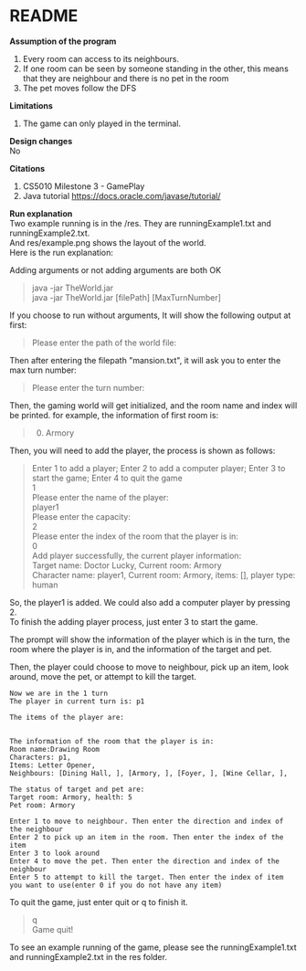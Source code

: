 # README
**Assumption of the program**
1. Every room can access to its neighbours.
2. If one room can be seen by someone standing in the other, this means that they are neighbour and there is no pet in the room
4. The pet moves follow the DFS

**Limitations**
1. The game can only played in the terminal.

**Design changes**  
No

**Citations**
1. CS5010 Milestone 3 - GamePlay
2. Java tutorial https://docs.oracle.com/javase/tutorial/

**Run explanation**  
Two example running is in the /res. They are runningExample1.txt and runningExample2.txt.  
And res/example.png shows the layout of the world.  
Here is the run explanation: 

Adding arguments or not adding arguments are both OK
> java -jar TheWorld.jar  
> java -jar TheWorld.jar [filePath] [MaxTurnNumber]
> 
If you choose to run without arguments, It will show the following output at first:

>Please enter the path of the world file:  


Then after entering the filepath "mansion.txt", it will ask you to enter the max turn number:
>Please enter the turn number:

Then, the gaming world will get initialized, and the room name and index will be printed.
for example, the information of first room is:
> 0. Armory


Then, you will need to add the player, the process is shown as follows:
>Enter 1 to add a player; Enter 2 to add a computer player; Enter 3 to start the game; Enter 4 to quit the game  
1  
Please enter the name of the player:  
player1  
Please enter the capacity:  
2  
Please enter the index of the room that the player is in:  
0  
Add player successfully, the current player information:  
Target name: Doctor Lucky, Current room: Armory  
Character name: player1, Current room: Armory, items: [], player type: human  

So, the player1 is added.
We could also add a computer player by pressing 2.  
To finish the adding player process, just enter 3 to start the game.

The prompt will show the information of the player which is in the turn, 
the room where the player is in, and the information of the target and pet.

Then, the player could choose to move to neighbour, pick up an item, look around, move the pet, or attempt to kill the target.
```
Now we are in the 1 turn
The player in current turn is: p1

The items of the player are:


The information of the room that the player is in:
Room name:Drawing Room
Characters: p1,
Items: Letter Opener,
Neighbours: [Dining Hall, ], [Armory, ], [Foyer, ], [Wine Cellar, ],

The status of target and pet are:
Target room: Armory, health: 5
Pet room: Armory

Enter 1 to move to neighbour. Then enter the direction and index of the neighbour
Enter 2 to pick up an item in the room. Then enter the index of the item
Enter 3 to look around
Enter 4 to move the pet. Then enter the direction and index of the neighbour
Enter 5 to attempt to kill the target. Then enter the index of item you want to use(enter 0 if you do not have any item)

```
To quit the game, just enter quit or q to finish it.
>q  
Game quit!

To see an example running of the game, please see the runningExample1.txt and runningExample2.txt in the res folder.

